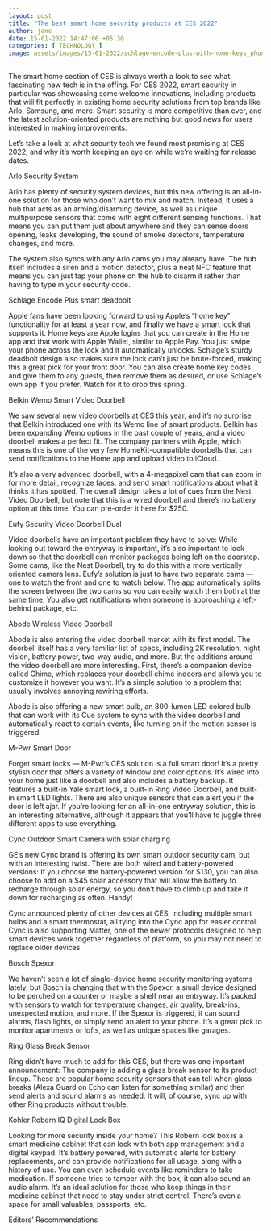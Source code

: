 ```yaml
---
layout: post
title: "The best smart home security products at CES 2022"
author: jane 
date: 15-01-2022 14:47:06 +05:30 
categories: [ TECHNOLOGY ] 
image: assets/images/15-01-2022/schlage-encode-plus-with-home-keys_phone-taptounlock.jpg
---
```

The smart home section of CES is always worth a look to see what fascinating new tech is in the offing. For CES 2022, smart security in particular was showcasing some welcome innovations, including products that will fit perfectly in existing home security solutions from top brands like Arlo, Samsung, and more. Smart security is more competitive than ever, and the latest solution-oriented products are nothing but good news for users interested in making improvements.

Let’s take a look at what security tech we found most promising at CES 2022, and why it’s worth keeping an eye on while we’re waiting for release dates.

Arlo Security System

Arlo has plenty of security system devices, but this new offering is an all-in-one solution for those who don’t want to mix and match. Instead, it uses a hub that acts as an arming/disarming device, as well as unique multipurpose sensors that come with eight different sensing functions. That means you can put them just about anywhere and they can sense doors opening, leaks developing, the sound of smoke detectors, temperature changes, and more.

The system also syncs with any Arlo cams you may already have. The hub itself includes a siren and a motion detector, plus a neat NFC feature that means you can just tap your phone on the hub to disarm it rather than having to type in your security code.

Schlage Encode Plus smart deadbolt

Apple fans have been looking forward to using Apple’s “home key” functionality for at least a year now, and finally we have a smart lock that supports it. Home keys are Apple logins that you can create in the Home app and that work with Apple Wallet, similar to Apple Pay. You just swipe your phone across the lock and it automatically unlocks. Schlage’s sturdy deadbolt design also makes sure the lock can’t just be brute-forced, making this a great pick for your front door. You can also create home key codes and give them to any guests, then remove them as desired, or use Schlage’s own app if you prefer. Watch for it to drop this spring.

Belkin Wemo Smart Video Doorbell

We saw several new video doorbells at CES this year, and it’s no surprise that Belkin introduced one with its Wemo line of smart products. Belkin has been expanding Wemo options in the past couple of years, and a video doorbell makes a perfect fit. The company partners with Apple, which means this is one of the very few HomeKit-compatible doorbells that can send notifications to the Home app and upload video to iCloud.

It’s also a very advanced doorbell, with a 4-megapixel cam that can zoom in for more detail, recognize faces, and send smart notifications about what it thinks it has spotted. The overall design takes a lot of cues from the Nest Video Doorbell, but note that this is a wired doorbell and there’s no battery option at this time. You can pre-order it here for $250.

Eufy Security Video Doorbell Dual

Video doorbells have an important problem they have to solve: While looking out toward the entryway is important, it’s also important to look down so that the doorbell can monitor packages being left on the doorstep. Some cams, like the Nest Doorbell, try to do this with a more vertically oriented camera lens. Eufy’s solution is just to have two separate cams — one to watch the front and one to watch below. The app automatically splits the screen between the two cams so you can easily watch them both at the same time. You also get notifications when someone is approaching a left-behind package, etc.

Abode Wireless Video Doorbell

Abode is also entering the video doorbell market with its first model. The doorbell itself has a very familiar list of specs, including 2K resolution, night vision, battery power, two-way audio, and more. But the additions around the video doorbell are more interesting. First, there’s a companion device called Chime, which replaces your doorbell chime indoors and allows you to customize it however you want. It’s a simple solution to a problem that usually involves annoying rewiring efforts.

Abode is also offering a new smart bulb, an 800-lumen LED colored bulb that can work with its Cue system to sync with the video doorbell and automatically react to certain events, like turning on if the motion sensor is triggered.

M-Pwr Smart Door

Forget smart locks — M-Pwr’s CES solution is a full smart door! It’s a pretty stylish door that offers a variety of window and color options. It’s wired into your home just like a doorbell and also includes a battery backup. It features a built-in Yale smart lock, a built-in Ring Video Doorbell, and built-in smart LED lights. There are also unique sensors that can alert you if the door is left ajar. If you’re looking for an all-in-one entryway solution, this is an interesting alternative, although it appears that you’ll have to juggle three different apps to use everything.

Cync Outdoor Smart Camera with solar charging

GE’s new Cync brand is offering its own smart outdoor security cam, but with an interesting twist. There are both wired and battery-powered versions: If you choose the battery-powered version for $130, you can also choose to add on a $45 solar accessory that will allow the battery to recharge through solar energy, so you don’t have to climb up and take it down for recharging as often. Handy!

Cync announced plenty of other devices at CES, including multiple smart bulbs and a smart thermostat, all tying into the Cync app for easier control. Cync is also supporting Matter, one of the newer protocols designed to help smart devices work together regardless of platform, so you may not need to replace older devices.

Bosch Spexor

We haven’t seen a lot of single-device home security monitoring systems lately, but Bosch is changing that with the Spexor, a small device designed to be perched on a counter or maybe a shelf near an entryway. It’s packed with sensors to watch for temperature changes, air quality, break-ins, unexpected motion, and more. If the Spexor is triggered, it can sound alarms, flash lights, or simply send an alert to your phone. It’s a great pick to monitor apartments or lofts, as well as unique spaces like garages.

Ring Glass Break Sensor

Ring didn’t have much to add for this CES, but there was one important announcement: The company is adding a glass break sensor to its product lineup. These are popular home security sensors that can tell when glass breaks (Alexa Guard on Echo can listen for something similar) and then send alerts and sound alarms as needed. It will, of course, sync up with other Ring products without trouble.

Kohler Robern IQ Digital Lock Box

Looking for more security inside your home? This Robern lock box is a smart medicine cabinet that can lock with both app management and a digital keypad. It’s battery powered, with automatic alerts for battery replacements, and can provide notifications for all usage, along with a history of use. You can even schedule events like reminders to take medication. If someone tries to tamper with the box, it can also sound an audio alarm. It’s an ideal solution for those who keep things in their medicine cabinet that need to stay under strict control. There’s even a space for small valuables, passports, etc.

Editors' Recommendations
